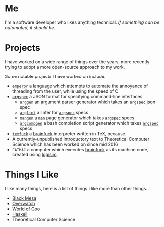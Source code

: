 # Me

I'm a software developer who likes anything technical.
_If something can be automated, it should be._

# Projects

I have worked on a wide range of things over the years, more recently trying to adopt a more open-source approach to my work.

Some notable projects I have worked on include:

- [`emperor`][emperor] a language which attempts to automate the annoyance of threading from the user, while using the speed of C
- [`argspec`][argspec] a JSON format for specifying command-line interfaces
    - [`arggen`][arggen] an argument parser generator which takes an [`argspec`][argspec] json spec
    - [`arglint`][arglint] a linter for [`argspec`][argspec] specs
    - [`mangen`][mangen] a [`man`][man] page generator which takes [`argspec`][argspec] specs
    - [`argcompgen`][argcompgen] a bash completion script generator which takes [`argspec`][argspec] specs
- [`texfuck`][texfuck] a [brainfuck][brainfuck] interpreter written in TeX, because.
- A currently-unpublished introductory text to Theoretical Computer Science which has been worked on since mid 2016
- `EATMAC` a computer which executes [brainfuck][brainfuck] as its machine code, created using [logisim][logisim].


# Things I Like

I like many things, here is a list of things I like more than other things.

- [Black Mesa][black-mesa]
- [Overwatch][overwatch]
- [World of Goo][wog]
- [Haskell][haskell]
- Theoretical Computer Science

[emperor]: https://emperor-lang.github.io/emperor/
[argspec]: https://github.com/argspec/argspec
[arggen]: https://github.com/argspec/arggen
[arglint]: https://github.com/argspec/arglint
[mangen]: https://github.com/argspec/mangen
[argcompgen]: https://github.com/argspec/argcompgen
[texfuck]: https://github.com/TheSignPainter98/texfuck
[brainfuck]: https://esolangs.org/wiki/Brainfuck
[man]: https://www.wikiwand.com/en/Man_page
[black-mesa]: https://www.blackmesasource.com
[overwatch]: https://playoverwatch.com/en-us/
[wog]: https://2dboy.com
[haskell]: https://www.haskell.org
[logisim]: http://www.cburch.com/logisim/
